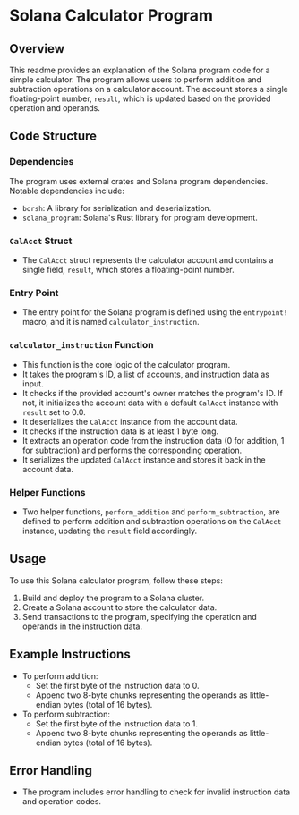 
# Solana Calculator Program

## Overview

This readme provides an explanation of the Solana program code for a simple calculator. The program allows users to perform addition and subtraction operations on a calculator account. The account stores a single floating-point number, `result`, which is updated based on the provided operation and operands.

## Code Structure

### Dependencies

The program uses external crates and Solana program dependencies. Notable dependencies include:

-   `borsh`: A library for serialization and deserialization.
-   `solana_program`: Solana's Rust library for program development.

### `CalAcct` Struct

-   The `CalAcct` struct represents the calculator account and contains a single field, `result`, which stores a floating-point number.

### Entry Point

-   The entry point for the Solana program is defined using the `entrypoint!` macro, and it is named `calculator_instruction`.

### `calculator_instruction` Function

-   This function is the core logic of the calculator program.
-   It takes the program's ID, a list of accounts, and instruction data as input.
-   It checks if the provided account's owner matches the program's ID. If not, it initializes the account data with a default `CalAcct` instance with `result` set to 0.0.
-   It deserializes the `CalAcct` instance from the account data.
-   It checks if the instruction data is at least 1 byte long.
-   It extracts an operation code from the instruction data (0 for addition, 1 for subtraction) and performs the corresponding operation.
-   It serializes the updated `CalAcct` instance and stores it back in the account data.

### Helper Functions

-   Two helper functions, `perform_addition` and `perform_subtraction`, are defined to perform addition and subtraction operations on the `CalAcct` instance, updating the `result` field accordingly.

## Usage

To use this Solana calculator program, follow these steps:

1.  Build and deploy the program to a Solana cluster.
2.  Create a Solana account to store the calculator data.
3.  Send transactions to the program, specifying the operation and operands in the instruction data.

## Example Instructions

-   To perform addition:
    -   Set the first byte of the instruction data to 0.
    -   Append two 8-byte chunks representing the operands as little-endian bytes (total of 16 bytes).
-   To perform subtraction:
    -   Set the first byte of the instruction data to 1.
    -   Append two 8-byte chunks representing the operands as little-endian bytes (total of 16 bytes).

## Error Handling

-   The program includes error handling to check for invalid instruction data and operation codes.
